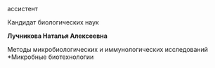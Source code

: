 ассистент

Кандидат биологических наук

**Лучникова Наталья Алексеевна**

Методы микробиологических и иммунологических исследований
	*Микробные биотехнологии